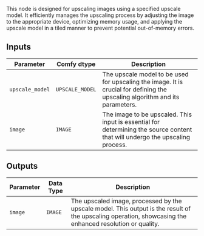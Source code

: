 This node is designed for upscaling images using a specified upscale model. It efficiently manages the upscaling process by adjusting the image to the appropriate device, optimizing memory usage, and applying the upscale model in a tiled manner to prevent potential out-of-memory errors.

## Inputs

| Parameter         | Comfy dtype       | Description                                                                 |
|-------------------|-------------------|----------------------------------------------------------------------------|
| `upscale_model`   | `UPSCALE_MODEL`   | The upscale model to be used for upscaling the image. It is crucial for defining the upscaling algorithm and its parameters. |
| `image`           | `IMAGE`           | The image to be upscaled. This input is essential for determining the source content that will undergo the upscaling process. |

## Outputs

| Parameter | Data Type | Description                                        |
|-----------|-------------|----------------------------------------------------|
| `image`   | `IMAGE`     | The upscaled image, processed by the upscale model. This output is the result of the upscaling operation, showcasing the enhanced resolution or quality. |
